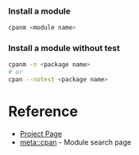 ### Install a module

```bash
cpanm <module name>
```

### Install a module without test

```bash
cpanm -n <package name>
# or
cpan --notest <package name>
```

# Reference

- [Project Page](https://metacpan.org/pod/distribution/App-cpanminus/lib/App/cpanminus/fatscript.pm)
- [meta::cpan](https://metacpan.org) - Module search page

